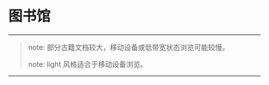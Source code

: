 # 图书馆
---

> note: 部分古籍文档较大，移动设备或低带宽状态浏览可能较慢。
>
> note: light 风格适合于移动设备浏览。

---


<script  type="text/javascript" src="list.js"></script>

<script type="text/javascript" src="/assets/date.js"></script>

<script type="text/javascript" src="/assets/common.js"></script>

<script type="text/javascript">
    window.onload = function() {
        var span = document.createElement("span");
        var table = document.getElementsByClassName("main-content")[0];
        showList(list, table);
        showDate(span);
        table.appendChild(span);
		
		cleanPage();
    }
</script>

